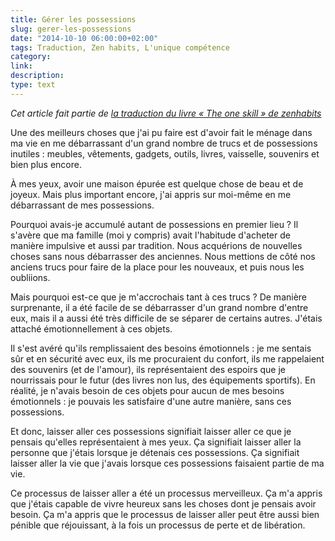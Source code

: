 ```yaml
---
title: Gérer les possessions
slug: gerer-les-possessions
date: "2014-10-10 06:00:00+02:00"
tags: Traduction, Zen habits, L'unique compétence
category: 
link: 
description: 
type: text
---
```


_Cet article fait partie de [la traduction du livre « The one skill » de zenhabits](/blog/traduction-du-livre-the-one-skill-de-zenhabits/)_

Une des meilleurs choses que j'ai pu faire est d'avoir fait le ménage dans ma vie en me débarrassant d'un grand nombre de trucs et de possessions inutiles : meubles, vêtements, gadgets, outils, livres, vaisselle, souvenirs et bien plus encore.
<!-- TEASER_END -->
À mes yeux, avoir une maison épurée est quelque chose de beau et de joyeux. Mais plus important encore, j'ai appris sur moi-même en me débarrassant de mes possessions.

Pourquoi avais-je accumulé autant de possessions en premier lieu ? Il s'avère que ma famille (moi y compris) avait l'habitude d'acheter de manière impulsive et aussi par tradition. Nous acquérions de nouvelles choses sans nous débarrasser des anciennes. Nous mettions de côté nos anciens trucs pour faire de la place pour les nouveaux, et puis nous les oubliions.

Mais pourquoi est-ce que je m'accrochais tant à ces trucs ? De manière surprenante, il a été facile de se débarrasser d'un grand nombre d'entre eux, mais il a aussi été très difficile de se séparer de certains autres. J'étais attaché émotionnellement à ces objets.

Il s'est avéré qu'ils remplissaient des besoins émotionnels : je me sentais sûr et en sécurité avec eux, ils me procuraient du confort, ils me rappelaient des souvenirs (et de l'amour), ils représentaient des espoirs que je nourrissais pour le futur (des livres non lus, des équipements sportifs). En réalité, je n'avais besoin de ces objets pour aucun de mes besoins émotionnels : je pouvais les satisfaire d'une autre manière, sans ces possessions.

Et donc, laisser aller ces possessions signifiait laisser aller ce que je pensais qu'elles représentaient à mes yeux. Ça signifiait laisser aller la personne que j'étais lorsque je détenais ces possessions. Ça signifiait laisser aller la vie que j'avais lorsque ces possessions faisaient partie de ma vie.

Ce processus de laisser aller a été un processus merveilleux. Ça m'a appris que j'étais capable de vivre heureux sans les choses dont je pensais avoir besoin. Ça m'a appris que le processus de laisser aller peut être aussi bien pénible que réjouissant, à la fois un processus de perte et de libération.

